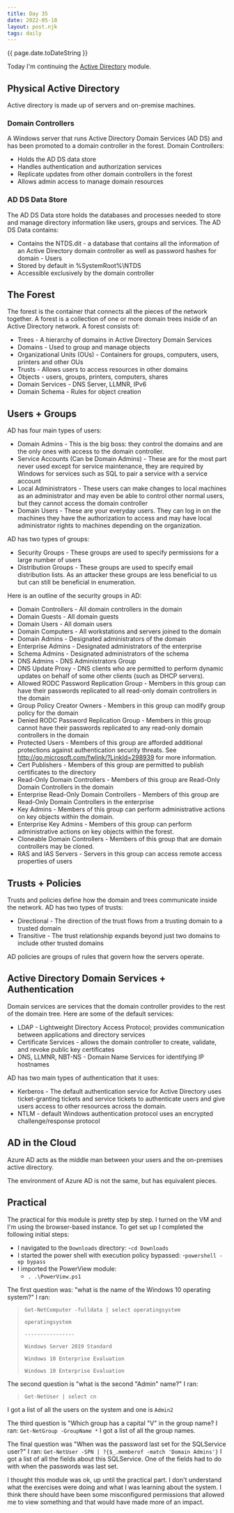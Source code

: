 ```yaml
---
title: Day 35
date: 2022-05-18
layout: post.njk
tags: daily
---
```


{{ page.date.toDateString }}

Today I'm continuing the [Active Directory](https://tryhackme.com/room/activedirectorybasics) module.

## Physical Active Directory
Active directory is made up of servers and on-premise machines.

### Domain Controllers
A Windows server that runs Active Directory Domain Services (AD DS) and has been promoted to a domain controller in the forest.
Domain Controllers:
- Holds the AD DS data store 
- Handles authentication and authorization services 
- Replicate updates from other domain controllers in the forest
- Allows admin access to manage domain resources

### AD DS Data Store
The AD DS Data store holds the databases and processes needed to store and manage directory information like users, groups and services.
The AD DS Data contains:
- Contains the NTDS.dit - a database that contains all the information of an Active Directory domain controller as well as password hashes for domain - Users
- Stored by default in %SystemRoot%\NTDS
- Accessible exclusively by the domain controller

## The Forest
The forest is the container that connects all the pieces of the network together. A forest is a collection of one or more domain trees inside of an Active Directory network.
A forest consists of:
- Trees - A hierarchy of domains in Active Directory Domain Services
- Domains - Used to group and manage objects 
- Organizational Units (OUs) - Containers for groups, computers, users, printers and other OUs
- Trusts - Allows users to access resources in other domains
- Objects - users, groups, printers, computers, shares
- Domain Services - DNS Server, LLMNR, IPv6
- Domain Schema - Rules for object creation

## Users + Groups
AD has four main types of users:
- Domain Admins - This is the big boss: they control the domains and are the only ones with access to the domain controller.
- Service Accounts (Can be Domain Admins) - These are for the most part never used except for service maintenance, they are required by Windows for services such as SQL to pair a service with a service account
- Local Administrators - These users can make changes to local machines as an administrator and may even be able to control other normal users, but they cannot access the domain controller
- Domain Users - These are your everyday users. They can log in on the machines they have the authorization to access and may have local administrator rights to machines depending on the organization.

AD has two types of groups:
- Security Groups - These groups are used to specify permissions for a large number of users
- Distribution Groups - These groups are used to specify email distribution lists. As an attacker these groups are less beneficial to us but can still be beneficial in enumeration.

Here is an outline of the security groups in AD:
- Domain Controllers - All domain controllers in the domain
- Domain Guests - All domain guests
- Domain Users - All domain users
- Domain Computers - All workstations and servers joined to the domain
- Domain Admins - Designated administrators of the domain
- Enterprise Admins - Designated administrators of the enterprise
- Schema Admins - Designated administrators of the schema
- DNS Admins - DNS Administrators Group
- DNS Update Proxy - DNS clients who are permitted to perform dynamic updates on behalf of some other clients (such as DHCP servers).
- Allowed RODC Password Replication Group - Members in this group can have their passwords replicated to all read-only domain controllers in the domain
- Group Policy Creator Owners - Members in this group can modify group policy for the domain
- Denied RODC Password Replication Group - Members in this group cannot have their passwords replicated to any read-only domain controllers in the domain
- Protected Users - Members of this group are afforded additional protections against authentication security threats. See http://go.microsoft.com/fwlink/?LinkId=298939 for more information.
- Cert Publishers - Members of this group are permitted to publish certificates to the directory
- Read-Only Domain Controllers - Members of this group are Read-Only Domain Controllers in the domain
- Enterprise Read-Only Domain Controllers - Members of this group are Read-Only Domain Controllers in the enterprise
- Key Admins - Members of this group can perform administrative actions on key objects within the domain.
- Enterprise Key Admins - Members of this group can perform administrative actions on key objects within the forest.
- Cloneable Domain Controllers - Members of this group that are domain controllers may be cloned.
- RAS and IAS Servers - Servers in this group can access remote access properties of users

## Trusts + Policies
Trusts and policies define how the domain and trees communicate inside the network.
AD has two types of trusts:
- Directional - The direction of the trust flows from a trusting domain to a trusted domain
- Transitive - The trust relationship expands beyond just two domains to include other trusted domains

AD policies are groups of rules that govern how the servers operate.

## Active Directory Domain Services + Authentication
Domain services are services that the domain controller provides to the rest of the domain tree.
Here are some of the default services:
- LDAP - Lightweight Directory Access Protocol; provides communication between applications and directory services
- Certificate Services - allows the domain controller to create, validate, and revoke public key certificates
- DNS, LLMNR, NBT-NS - Domain Name Services for identifying IP hostnames

AD has two main types of authentication that it uses:
- Kerberos - The default authentication service for Active Directory uses ticket-granting tickets and service tickets to authenticate users and give users access to other resources across the domain.
- NTLM - default Windows authentication protocol uses an encrypted challenge/response protocol

## AD in the Cloud
Azure AD acts as the middle man between your users and the on-premises active directory.

The environment of Azure AD is not the same, but has equivalent pieces.

## Practical
The practical for this module is pretty step by step. I turned on the VM and I'm using the browser-based instance.
To get set up I completed the following initial steps:

- I navigated to the `Downloads` directory:
    -`cd Downloads`
- I started the power shell with execution policy bypassed:
    -`powershell -ep bypass`
- I imported the PowerView module:
    - `. .\PowerView.ps1`

The first question was:
"what is the name of the Windows 10 operating system?"
 I ran:
>`Get-NetComputer -fulldata | select operatingsystem`
>
>`operatingsystem`
>
>`----------------`
>
>`Windows Server 2019 Standard`
>
>`Windows 10 Enterprise Evaluation`
>
>`Windows 10 Enterprise Evaluation`

The second question is "what is the second "Admin" name?"
I ran:
>`Get-NetUser | select cn`

I got a list of all the users on the system and one is `Admin2`

The third question is "Which group has a capital "V" in the group name?
I ran:
`Get-NetGroup -GroupName *`
I got a list of all the group names.

The final question was "When was the password last set for the SQLService user?"
I ran:
`Get-NetUser -SPN | ?{$_.memberof -match 'Domain Admins'}`
I got a list of all the fields about this SQLService. One of the fields had to do with when the passwords was last set.

I thought this module was ok, up until the practical part. I don't understand what the exercises were doing and what I was learning about the system. I think there should have been some misconfigured permissions that allowed me to view something and that would have made more of an impact.

